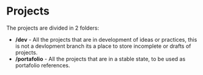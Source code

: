 # Projects

The projects are divided in 2 folders:

- **/dev** - All the projects that are in development of ideas or practices, this is not a devlopment branch its a place to store incomplete or drafts of projects.
- **/portafolio** - All the projects that are in a stable state, to be used as portafolio references.
